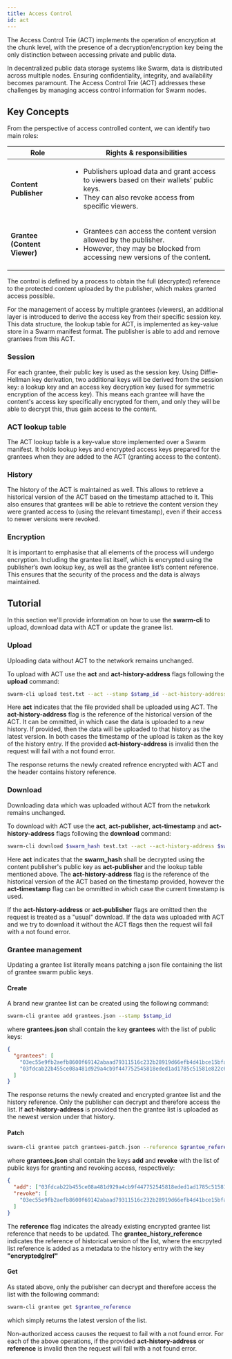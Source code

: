```yaml
---
title: Access Control
id: act
---
```


The Access Control Trie (ACT) implements the operation of encryption at the chunk level, with the presence of a
decryption/encryption key being the only distinction between accessing private and public data.

In decentralized public data storage systems like Swarm, data is distributed across multiple nodes. Ensuring
confidentiality, integrity, and availability becomes paramount. The Access Control Trie (ACT) addresses these challenges
by managing access control information for Swarm nodes.

## Key Concepts

From the perspective of access controlled content, we can identify two main roles:

| Role                         | Rights & responsibilities                                                                                                                                            |
|------------------------------|----------------------------------------------------------------------------------------------------------------------------------------------------------------------|
| **Content Publisher**        | <ul><li>Publishers upload data and grant access to viewers based on their wallets’ public keys.</li><li>They can also revoke access from specific viewers.</li></ul> |
| **Grantee (Content Viewer)** | <ul><li>Grantees can access the content version allowed by the publisher.</li><li>However, they may be blocked from accessing new versions of the content.</li></ul> |

The control is defined by a process to obtain the full (decrypted) reference to the protected content uploaded by the
publisher, which makes granted access possible.

For the management of access by multiple grantees (viewers), an additional layer is introduced to derive the access key
from their specific session key. This data structure, the lookup table for ACT, is implemented as key-value store in a
Swarm manifest format. The publisher is able to add and remove grantees from this ACT.

### Session

For each grantee, their public key is used as the session key. Using Diffie-Hellman key derivation, two additional keys
will be derived from the session key: a lookup key and an access key decryption key (used for symmetric encryption of
the access key). This means each grantee will have the content's access key specifically encrypted for them, and only
they will be able to decrypt this, thus gain access to the content.

### ACT lookup table

The ACT lookup table is a key-value store implemented over a Swarm manifest. It holds lookup keys and encrypted access
keys prepared for the grantees when they are added to the ACT (granting access to the content).

### History

The history of the ACT is maintained as well. This allows to retrieve a historical version of the ACT based on the
timestamp attached to it. This also ensures that grantees will be able to retrieve the content version they were
granted access to (using the relevant timestamp), even if their access to newer versions were revoked.

### Encryption

It is important to emphasise that all elements of the process will undergo encryption. Including the grantee list
itself, which is encrypted using the publisher’s own lookup key, as well as the grantee list’s content reference. This
ensures that the security of the process and the data is always maintained.

## Tutorial

In this section we'll provide information on how to use the **swarm-cli** to upload, download data with ACT or update the granee list.

### Upload

Uploading data without ACT to the netwkork remains unchanged.

To upload with ACT use the **act** and **act-history-address** flags following the **upload** command:
```bash
swarm-cli upload test.txt --act --stamp $stamp_id --act-history-address $swarm_history_address
```

Here **act** indicates that the file provided shall be uploaded using ACT.
The **act-history-address** flag is the reference of the historical version of the ACT. It can be ommitted, in which case the data is uploaded to a new history. If provided, then the data will be uploaded to that history as the latest version. In both cases the timestamp of the upload is taken as the key of the history entry.
If the provided **act-history-address** is invalid then the request will fail with a not found error.

The response returns the newly created refrence encrypted with ACT and the header contains history reference.

### Download

Downloading data which was uploaded without ACT from the netwkork remains unchanged.

To download with ACT use the **act**, **act-publisher**, **act-timestamp** and **act-history-address** flags following the **download** command:
```bash
swarm-cli download $swarm_hash test.txt --act --act-history-address $swarm_history_address --act-publisher $public_key --timestamp $timestamp
```
Here **act** indicates that the **swarm_hash** shall be decrypted using the content publisher's public key as **act-publisher** and the lookup table mentioned above. The **act-history-address** flag is the reference of the historical version of the ACT based on the timestamp provided, however the **act-timestamp** flag can be ommitted in which case the current timestamp is used.

If the **act-history-address** or **act-publisher** flags are omitted then the request is treated as a "usual" download.
If the data was uploaded with ACT and we try to download it without the ACT flags then the request will fail with a not found error.

### Grantee management

Updating a grantee list literally means patching a json file containing the list of grantee swarm public keys.

#### Create

A brand new grantee list can be created using the following command:
```bash
swarm-cli grantee add grantees.json --stamp $stamp_id
```
where **grantees.json** shall contain the key **grantees** with the list of public keys:
```json
{
  "grantees": [
    "03ec55e9fb2aefb8600f69142abaad79311516c232b28919d66efb4d41bce15bfa",
    "03fdcab22b455ce08a481d929a4cb9f447752545818eded1ad1785c51581e822c6"
  ]
}
```
The response returns the newly created and encrypted grantee list and the history reference. Only the publisher can decrypt and therefore access the list.
If **act-history-address** is provided then the grantee list is uploaded as the newest version under that history.

#### Patch

```bash
swarm-cli grantee patch grantees-patch.json --reference $grantee_reference --history $grantee_history_reference --stamp $stamp_id
```
where **grantees.json** shall contain the keys **add** and **revoke** with the list of public keys for granting and revoking access, respectively:
```json
{
  "add": ["03fdcab22b455ce08a481d929a4cb9f447752545818eded1ad1785c51581e822c6"],
  "revoke": [
    "03ec55e9fb2aefb8600f69142abaad79311516c232b28919d66efb4d41bce15bfa"
  ]
}
```
The **reference** flag indicates the already existing encrypted grantee list reference that needs to be updated.
The **grantee_history_reference** indicates the reference of historical version of the list, where the encrpyted list reference is added as a metadata to the history entry with the key **"encryptedglref"**

#### Get

As stated above, only the publisher can decrypt and therefore access the list with the following command:
```bash
swarm-cli grantee get $grantee_reference
```
which simply returns the latest version of the list.

Non-authorized access causes the request to fail with a not found error.
For each of the above operations, if the provided **act-history-address** or **reference** is invalid then the request will fail with a not found error.